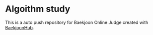 # Algoithm study 
This is a auto push repository for Baekjoon Online Judge created with [BaekjoonHub](https://github.com/BaekjoonHub/BaekjoonHub).
